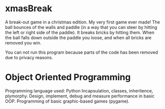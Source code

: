 # xmasBreak
A break-out game in a christmas edition. My very first game ever made! The ball bounces of the walls and paddle (in a way that you can steer by hitting the left or right side of the paddle). It breaks bricks by hitting them. When the ball falls down outside the paddle you loose, and when all bricks are removed you win.

You can not run this program because parts of the code has been removed due to privacy reasons.

# Object Oriented Programming
Programming language used: Python
Incapsulation, classes, inheritence, plymorphy. Design, implement, debug and measure performance in basic OOP. 
Programming of basic graphic-based games (pygame).


